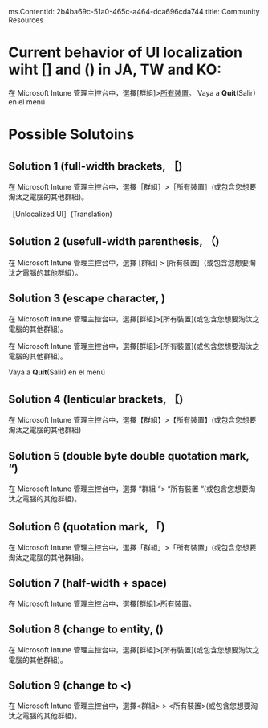 
ms.ContentId: 2b4ba69c-51a0-465c-a464-dca696cda744 
title: Community Resources

# Current behavior of UI localization wiht [] and () in JA, TW and KO: 
在 Microsoft Intune 管理主控台中，選擇[群組]>[所有裝置](或包含您想要淘汰之電腦的其他群組)。
Vaya a **Quit**(Salir) en el menú


# Possible Solutoins
## Solution 1 (full-width brackets, ［)
在 Microsoft Intune 管理主控台中，選擇［群組］>［所有裝置］(或包含您想要淘汰之電腦的其他群組)。

［Unlocalized UI］(Translation)


## Solution 2 (usefull-width parenthesis, （)
在 Microsoft Intune 管理主控台中，選擇 [群組] > [所有裝置]（或包含您想要淘汰之電腦的其他群組）。

## Solution 3 (escape character, \)
在 Microsoft Intune 管理主控台中，選擇[群組]>[所有裝置]\(或包含您想要淘汰之電腦的其他群組\)。

在 Microsoft Intune 管理主控台中，選擇[群組]>\[所有裝置\](或包含您想要淘汰之電腦的其他群組)。

Vaya a **Quit**\(Salir\) en el menú

## Solution 4 (lenticular brackets, 【)
在 Microsoft Intune 管理主控台中，選擇【群組】>【所有裝置】(或包含您想要淘汰之電腦的其他群組)


## Solution 5 (double byte double quotation mark, “)
在 Microsoft Intune 管理主控台中，選擇 “群組 “> “所有裝置 “(或包含您想要淘汰之電腦的其他群組)。


## Solution 6 (quotation mark, 「)
在 Microsoft Intune 管理主控台中，選擇「群組」>「所有裝置」(或包含您想要淘汰之電腦的其他群組)。

## Solution 7 (half-width + space)
在 Microsoft Intune 管理主控台中，選擇[群組]>[所有裝置]( 或包含您想要淘汰之電腦的其他群組 )。

## Solution 8 (change to entity, &#40;)
在 Microsoft Intune 管理主控台中，選擇[群組]>[所有裝置]&#40;或包含您想要淘汰之電腦的其他群組&#41;。


## Solution 9 (change to <)
在 Microsoft Intune 管理主控台中，選擇<群組> > <所有裝置>(或包含您想要淘汰之電腦的其他群組)。




<!--HONumber=Jan16_HO1-->
